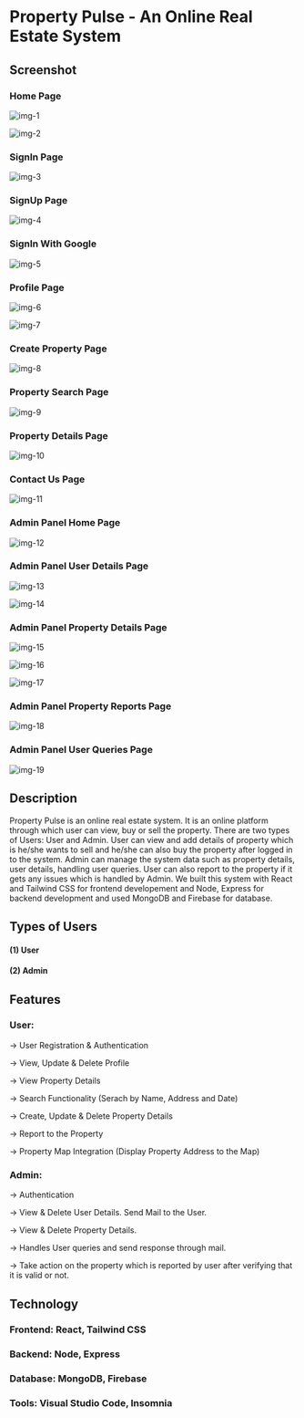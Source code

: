 # Property Pulse - An Online Real Estate System

## Screenshot

### Home Page

![img-1](https://github.com/ChiragGitHub231/Real-Estate-System/assets/107389544/14a95187-668d-4131-a171-49b2527729ab)

![img-2](https://github.com/ChiragGitHub231/Real-Estate-System/assets/107389544/31c2e350-3595-4051-baf3-995b418064e8)

### SignIn Page

![img-3](https://github.com/ChiragGitHub231/Real-Estate-System/assets/107389544/d18703cb-48ba-429e-a8fe-6c5af957183a)

### SignUp Page

![img-4](https://github.com/ChiragGitHub231/Real-Estate-System/assets/107389544/48efcac1-71b6-4656-9f96-ae9a67097d18)

### SignIn With Google

![img-5](https://github.com/ChiragGitHub231/Real-Estate-System/assets/107389544/47fb8e81-123e-4041-9791-f35c018c3b72)

### Profile Page

![img-6](https://github.com/ChiragGitHub231/Real-Estate-System/assets/107389544/49817ec1-a6c0-484d-ac5c-0163c6a31a02)

![img-7](https://github.com/ChiragGitHub231/Real-Estate-System/assets/107389544/ae5c074c-3e04-46ab-bbd8-82b809db2e34)

### Create Property Page

![img-8](https://github.com/ChiragGitHub231/Real-Estate-System/assets/107389544/6cf76445-9160-4ffc-b223-0d9641cca1fb)

### Property Search Page

![img-9](https://github.com/ChiragGitHub231/Real-Estate-System/assets/107389544/24a66cb6-19de-4e9b-80be-03385677140c)

### Property Details Page

![img-10](https://github.com/ChiragGitHub231/Real-Estate-System/assets/107389544/bd266eb4-8c71-4057-8e5b-c83067b9f079)

### Contact Us Page

![img-11](https://github.com/ChiragGitHub231/Real-Estate-System/assets/107389544/b3ca9cef-e475-4491-822e-52bd60ffd85a)

### Admin Panel Home Page

![img-12](https://github.com/ChiragGitHub231/Real-Estate-System/assets/107389544/50e691e1-bcbe-4934-9311-133ac1c9672b)

### Admin Panel User Details Page

![img-13](https://github.com/ChiragGitHub231/Real-Estate-System/assets/107389544/e86b6695-a1ae-4d7c-8836-aa71680178c1)

![img-14](https://github.com/ChiragGitHub231/Real-Estate-System/assets/107389544/3c1e9c31-e07e-4998-895f-d50426880a0d)

### Admin Panel Property Details Page

![img-15](https://github.com/ChiragGitHub231/Real-Estate-System/assets/107389544/22c56a37-2b31-4dc5-bcd6-07d22862dca8)

![img-16](https://github.com/ChiragGitHub231/Real-Estate-System/assets/107389544/b0ce6b90-2697-44f6-8ea5-164eb16b4a88)

![img-17](https://github.com/ChiragGitHub231/Real-Estate-System/assets/107389544/5beeb5dd-fd6c-476a-be0d-a823dfdbe912)

### Admin Panel Property Reports Page

![img-18](https://github.com/ChiragGitHub231/Real-Estate-System/assets/107389544/b1855c4f-670d-490a-aaed-af12c1856687)

### Admin Panel User Queries Page

![img-19](https://github.com/ChiragGitHub231/Real-Estate-System/assets/107389544/ed4c88b1-9f77-45c3-9a9d-5b86dbee1c9a)

## Description

Property Pulse is an online real estate system. It is an online platform through which user can view, buy or sell the property. 
There are two types of Users: User and Admin. User can view and add details of property which is he/she wants to sell and he/she can also buy the property after logged in to the system. 
Admin can manage the system data such as property details, user details, handling user queries. User can also report to the property if it gets any issues which is handled by Admin.
We built this system with React and Tailwind CSS for frontend developement and Node, Express for backend development and used MongoDB and Firebase for database.

## Types of Users

#### (1) User
#### (2) Admin

## Features

### User:

-> User Registration & Authentication

-> View, Update & Delete Profile

-> View Property Details

-> Search Functionality (Serach by Name, Address and Date)

-> Create, Update & Delete Property Details

-> Report to the Property

-> Property Map Integration (Display Property Address to the Map)

### Admin:

-> Authentication

-> View & Delete User Details. Send Mail to the User.

-> View & Delete Property Details.

-> Handles User queries and send response through mail.

-> Take action on the property which is reported by user after verifying that it is valid or not.

## Technology

### Frontend: React, Tailwind CSS

### Backend: Node, Express

### Database: MongoDB, Firebase

### Tools: Visual Studio Code, Insomnia 
